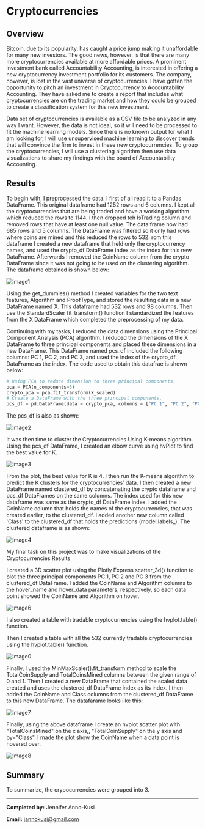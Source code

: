 # Cryptocurrencies
## Overview

Bitcoin, due to its popularity, has caught a price jump making it unaffordable for many new investors. The good news, however, is that there are many more cryptocurrencies available at more affordable prices.  A prominent investment bank called Accountability Accounting, is interested in offering a new cryptocurrency investment portfolio for its customers. The company, however, is lost in the vast universe of cryptocurrencies. I have gotten the opportunity to pitch an investment in Cryptocurrency to Accountability Accounting. They have asked me to create a report that includes what cryptocurrencies are on the trading market and how they could be grouped to create a classification system for this new investment.

Data set of cryptocurrencies is available as a CSV file to be analyzed in any way I want. However, the data is not ideal, so it will need to be processed to fit the machine learning models. Since there is no known output for what I am looking for, I will use unsupervised machine learning to discover trends that will convince the firm to invest in these new cryptocurrencies. To group the cryptocurrencies, I will use a clustering algorithm then use data visualizations to share my findings with the board of Accountability Accounting.

## Results
To begin with, I preprocessed the data. I first of all read it to a Pandas DataFrame. This original dataframe had 1252 rows and 6 columns. I kept all the cryptocurrencies that are being traded and have a working algorithm which reduced the rows to 1144. I then dropped teh IsTrading column and removed rows that have at least one null value. The data frame now had 685 rows and 5 columns. The DataFrame was filtered so it only had rows where coins are mined and this reduced the rows to 532.
rom this dataframe I created a new dataframe that held only the cryptocurrency names, and used the crypto_df DataFrame index as the index for this new DataFrame. Afterwards I removed the CoinName column from the crypto DataFrame since it was not going to be used on the clustering algorithm. The dataframe obtained is shown below:

![image1](https://github.com/GerlechJen/Cryptocurrencies/blob/main/Images/image1.png)

Using  the get_dummies() method I created variables for the two text features, Algorithm and ProofType, and stored the resulting data in a new DataFrame named X. This dataframe had 532 rows and 98 columns. Then use the StandardScaler fit_transform() function I standardized the features from the X DataFrame which completed the preprocessing of my data.

Continuing with my tasks, I reduced the data dimensions using the Principal Component Analysis (PCA) algorithm. I reduced the dimensions of the X DataFrame to three principal components and placed these dimensions in a new DataFrame. This DataFrame named pcs_df included the following columns: PC 1, PC 2, and PC 3, and used the index of the crypto_df DataFrame as the index. The code used to obtain this datafrae is shown below:

``` python 
# Using PCA to reduce dimension to three principal components.
pca = PCA(n_components=3)
crypto_pca = pca.fit_transform(X_scaled)
# Create a DataFrame with the three principal components.
pcs_df = pd.DataFrame(data = crypto_pca, columns = ["PC 1", "PC 2", "PC 3"], index = crypto_df.index)
```

The pcs_df is also as shown:

![image2](https://github.com/GerlechJen/Cryptocurrencies/blob/main/Images/image2.png)

It was then time to cluster the Cryptocurrencies Using K-means algorithm.  Using the pcs_df DataFrame, I created an elbow curve using hvPlot to find the best value for K.

![image3](https://github.com/GerlechJen/Cryptocurrencies/blob/main/Images/Elbow_curve.png)



From the plot, the best value for K is 4. I then run the K-means algorithm to predict the K clusters for the cryptocurrencies’ data. I then created a new DataFrame named clustered_df by concatenating the crypto dataframe and pcs_df DataFrames on the same columns. The index used for this new dataframe was same as the crypto_df DataFrame index. I added the CoinName column that holds the names of the cryptocurrencies, that was created earlier, to the clustered_df. I added another new column called 'Class' to the clustered_df that holds the predictions (model.labels_). The clustered dataframe is as shown:

![image4](https://github.com/GerlechJen/Cryptocurrencies/blob/main/Images/clustered_df.png)


My final task on this project was to make visualizations of the Cryptocurrencies Results

I created a 3D scatter plot using the Plotly Express scatter_3d() function to plot the three principal components PC 1, PC 2 and PC 3 from the clustered_df DataFrame. I added the CoinName and Algorithm columns to the hover_name and hover_data parameters, respectively, so each data point showed the CoinName and Algorithm on hover.

![image6](https://github.com/GerlechJen/Cryptocurrencies/blob/main/Images/3d%20plot.png)

I also created a table with tradable cryptocurrencies using the hvplot.table() function.


Then I created a table with all the 532 currently tradable cryptocurrencies using the hvplot.table() function.

![image0](https://github.com/GerlechJen/Cryptocurrencies/blob/main/Images/table.png)

Finally, I used the MinMaxScaler().fit_transform method to scale the TotalCoinSupply and TotalCoinsMined columns between the given range of 0 and 1. Then I created a new DataFrame that contained the scaled data created and uses the clustered_df DataFrame index as its index. I then added the CoinName and Class columns from the clustered_df DataFrame to this new DataFrame. The datafarame looks like this: 

![image7](https://github.com/GerlechJen/Credit_Risk_Analysis/blob/main/Images/table2.png)

Finally, using the above dataframe I create an hvplot scatter plot with "TotalCoinsMined" on the x axis,, "TotalCoinSupply" on the y axis and by="Class". I made the plot show the CoinName when a data point is hovered over.

![image8](https://github.com/GerlechJen/Cryptocurrencies/blob/main/Images/scatter%20plot.png)





## Summary

To summarize, the crypocurrencies were grouped into 3. 




----

**Completed by:** Jennifer Anno-Kusi

**Email:** jannokusi@gmail.com 
